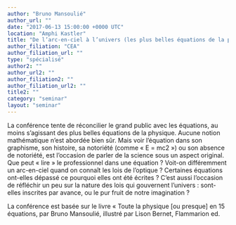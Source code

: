 ```yaml
---
author: "Bruno Mansoulié"
author_url: ""
date: "2017-06-13 15:00:00 +0000 UTC"
location: "Amphi Kastler"
title: "De l’arc-en-ciel à l’univers (les plus belles équations de la physique…)"
author_filiation: "CEA"
author_filiation_url: ""
type: "spécialisé"
author2: ""
author_url2: ""
author_filiation2: ""
author_filiation_url2: ""
title2: ""
category: "seminar" 
layout: "seminar"
---
```

La conférence tente de réconcilier le grand public avec les équations, au moins s’agissant des plus belles équations de la physique. Aucune notion mathématique n’est abordée bien sûr. Mais voir l’équation dans son graphisme, son histoire, sa notoriété (comme « E = mc2 ») ou son absence de notoriété, est l’occasion de parler de la science sous un aspect original. Que peut « lire » le professionnel dans une équation ? Voit-on différemment un arc-en-ciel quand on connaît les lois de l’optique ? Certaines équations ont-elles dépassé ce pourquoi elles ont été écrites ? C’est aussi l’occasion de réfléchir un peu sur la nature des lois qui gouvernent l’univers : sont-elles inscrites par avance, ou le pur fruit de notre imagination ?

La conférence est basée sur le livre « Toute la physique [ou presque] en 15 équations, par Bruno Mansoulié, illustré par Lison Bernet, Flammarion ed.
